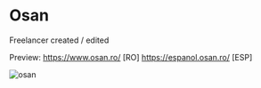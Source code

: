 # Osan

Freelancer created / edited

Preview: 
https://www.osan.ro/ [RO]
https://espanol.osan.ro/ [ESP]

![osan](https://user-images.githubusercontent.com/76398380/153771904-5cbc1bdf-f410-4885-a257-9e4a161602c0.png)
